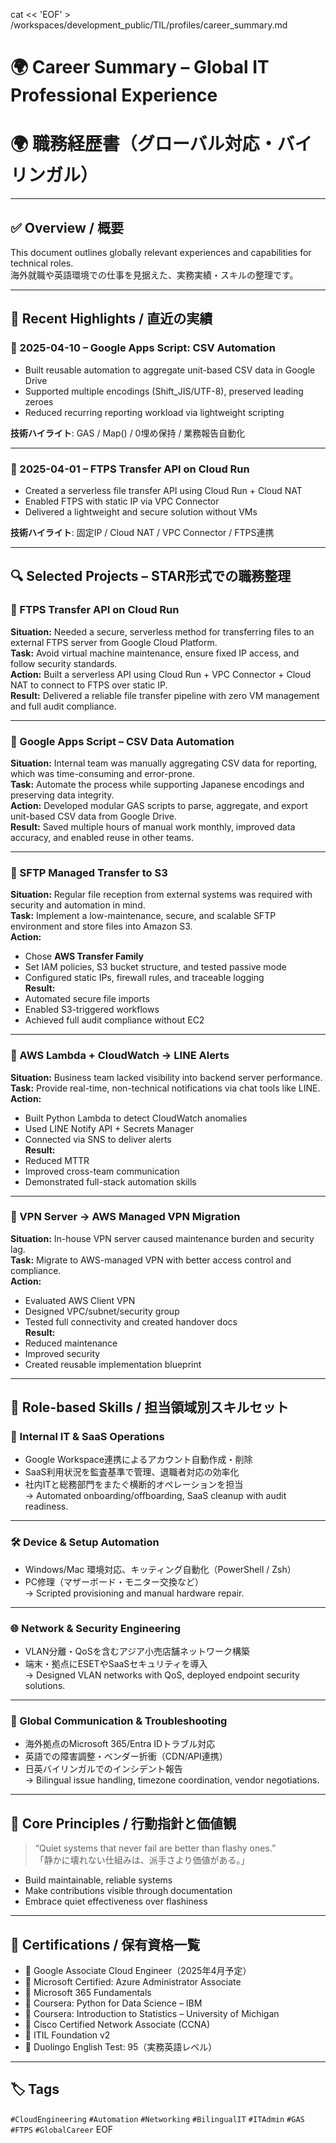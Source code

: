 cat << 'EOF' > /workspaces/development_public/TIL/profiles/career_summary.md
# 🌍 Career Summary – Global IT Professional Experience  
# 🌍 職務経歴書（グローバル対応・バイリンガル）

---

## ✅ Overview / 概要

This document outlines globally relevant experiences and capabilities for technical roles.  
海外就職や英語環境での仕事を見据えた、実務実績・スキルの整理です。

---

## 📘 Recent Highlights / 直近の実績

### 🔹 2025-04-10 – Google Apps Script: CSV Automation  
- Built reusable automation to aggregate unit-based CSV data in Google Drive  
- Supported multiple encodings (Shift_JIS/UTF-8), preserved leading zeroes  
- Reduced recurring reporting workload via lightweight scripting  

**技術ハイライト**: GAS / Map() / 0埋め保持 / 業務報告自動化

---

### 🔹 2025-04-01 – FTPS Transfer API on Cloud Run  
- Created a serverless file transfer API using Cloud Run + Cloud NAT  
- Enabled FTPS with static IP via VPC Connector  
- Delivered a lightweight and secure solution without VMs  

**技術ハイライト**: 固定IP / Cloud NAT / VPC Connector / FTPS連携

---

## 🔍 Selected Projects – STAR形式での職務整理

### 📌 FTPS Transfer API on Cloud Run  
**Situation:** Needed a secure, serverless method for transferring files to an external FTPS server from Google Cloud Platform.  
**Task:** Avoid virtual machine maintenance, ensure fixed IP access, and follow security standards.  
**Action:** Built a serverless API using Cloud Run + VPC Connector + Cloud NAT to connect to FTPS over static IP.  
**Result:** Delivered a reliable file transfer pipeline with zero VM management and full audit compliance.  

---

### 📌 Google Apps Script – CSV Data Automation  
**Situation:** Internal team was manually aggregating CSV data for reporting, which was time-consuming and error-prone.  
**Task:** Automate the process while supporting Japanese encodings and preserving data integrity.  
**Action:** Developed modular GAS scripts to parse, aggregate, and export unit-based CSV data from Google Drive.  
**Result:** Saved multiple hours of manual work monthly, improved data accuracy, and enabled reuse in other teams.  

---

### 🥇 SFTP Managed Transfer to S3  
**Situation:** Regular file reception from external systems was required with security and automation in mind.  
**Task:** Implement a low-maintenance, secure, and scalable SFTP environment and store files into Amazon S3.  
**Action:**  
- Chose **AWS Transfer Family**  
- Set IAM policies, S3 bucket structure, and tested passive mode  
- Configured static IPs, firewall rules, and traceable logging  
**Result:**  
- Automated secure file imports  
- Enabled S3-triggered workflows  
- Achieved full audit compliance without EC2

---

### 🥈 AWS Lambda + CloudWatch → LINE Alerts  
**Situation:** Business team lacked visibility into backend server performance.  
**Task:** Provide real-time, non-technical notifications via chat tools like LINE.  
**Action:**  
- Built Python Lambda to detect CloudWatch anomalies  
- Used LINE Notify API + Secrets Manager  
- Connected via SNS to deliver alerts  
**Result:**  
- Reduced MTTR  
- Improved cross-team communication  
- Demonstrated full-stack automation skills

---

### 🥉 VPN Server → AWS Managed VPN Migration  
**Situation:** In-house VPN server caused maintenance burden and security lag.  
**Task:** Migrate to AWS-managed VPN with better access control and compliance.  
**Action:**  
- Evaluated AWS Client VPN  
- Designed VPC/subnet/security group  
- Tested full connectivity and created handover docs  
**Result:**  
- Reduced maintenance  
- Improved security  
- Created reusable implementation blueprint

---

## 💼 Role-based Skills / 担当領域別スキルセット

### 🧠 Internal IT & SaaS Operations  
- Google Workspace連携によるアカウント自動作成・削除  
- SaaS利用状況を監査基準で管理、退職者対応の効率化  
- 社内ITと総務部門をまたぐ横断的オペレーションを担当  
→ Automated onboarding/offboarding, SaaS cleanup with audit readiness.

---

### 🛠 Device & Setup Automation  
- Windows/Mac 環境対応、キッティング自動化（PowerShell / Zsh）  
- PC修理（マザーボード・モニター交換など）  
→ Scripted provisioning and manual hardware repair.

---

### 🌐 Network & Security Engineering  
- VLAN分離・QoSを含むアジア小売店舗ネットワーク構築  
- 端末・拠点にESETやSaaSセキュリティを導入  
→ Designed VLAN networks with QoS, deployed endpoint security solutions.

---

### 🤝 Global Communication & Troubleshooting  
- 海外拠点のMicrosoft 365/Entra IDトラブル対応  
- 英語での障害調整・ベンダー折衝（CDN/API連携）  
- 日英バイリンガルでのインシデント報告  
→ Bilingual issue handling, timezone coordination, vendor negotiations.

---

## 🔖 Core Principles / 行動指針と価値観

> “Quiet systems that never fail are better than flashy ones.”  
> 「静かに壊れない仕組みは、派手さより価値がある。」

- Build maintainable, reliable systems  
- Make contributions visible through documentation  
- Embrace quiet effectiveness over flashiness

---

## 📜 Certifications / 保有資格一覧

- 🏅 Google Associate Cloud Engineer（2025年4月予定）  
- 🏅 Microsoft Certified: Azure Administrator Associate  
- 🏅 Microsoft 365 Fundamentals  
- 🏅 Coursera: Python for Data Science – IBM  
- 🏅 Coursera: Introduction to Statistics – University of Michigan  
- 🏅 Cisco Certified Network Associate (CCNA)  
- 🏅 ITIL Foundation v2  
- 🏅 Duolingo English Test: 95（実務英語レベル）

---

## 🏷️ Tags  
`#CloudEngineering` `#Automation` `#Networking` `#BilingualIT` `#ITAdmin` `#GAS` `#FTPS` `#GlobalCareer`
EOF
